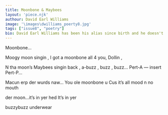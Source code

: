 ```yaml
---
title: Moonbone & Maybees
layout: 'piece.njk'
authour: David Earl Williams
image: '\images\dwilliams_poerty8.jpg'
tags: ["issue8", "poetry"]
bio: David Earl Williams has been his alias since birth and he doesn't care what anybody who's supposed to know says, he's sticking with it.
---
```


Moonbone...

Moogy moon singin ,
I got a moonbone all 4 you, Dollin ,

N tha moon’s Maybees singin back ,
a-buzz , buzz , buzz...
Pert-A — insert Pert-P...

Macun erp der wurds naw...
You ole moonbone u
Cus it’s all mood n no mouth

der moon...it’s in yer hed
It’s in yer

buzzybuzz
underwear